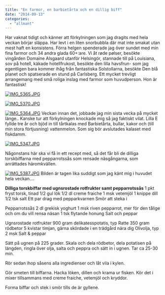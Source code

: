 ```yaml
---
title: "En farmor, en barbietårta och en dillig biff"
date: "2014-09-13"
categories: 
  - "allmant"
---
```


Har vaknat tidigt och känner att förkylningen som jag dragits med hela veckan börjar släppa. Har levt i en liten snorbubbla där mat inte smakat utan mest haft en konsistens. Förra helgen spenderade jag över sundet med min fina farmor och 34 andra glada 60+:are. Vi åt røde pølser, besökte vingården Domaine Alsgaard utanför Helsingör, stannade till på Louisiana, sov på hotell, käkade hotellfrukost, besökte den lilla havsfrun- som jag egentligen bara kommer ihåg från fantastiska Solstollarna, besökte Den blå planet och spatserade en stund på Carlsberg. Ett mycket trevligt arrangemang med små roliga inslag med farmor som huvudperson. Hon är fantastisk!  
  
[![IMG_5365.JPG](images/IMG_5365.jpg)](http://import.local/wp-content/uploads/2014/09/IMG_5365.jpg)  
  
[![IMG_5370.JPG](images/IMG_5370.jpg)](http://import.local/wp-content/uploads/2014/09/IMG_5370.jpg)  
  
[![IMG_5364.JPG](images/IMG_5364.jpg)](http://import.local/wp-content/uploads/2014/09/IMG_5364.jpg) Veckan innan det, jobbade jag min sista vecka på mycket länge.. Kanske tur att förkylningen knockade mig så jag faktiskt vilat. Lilla E fyllde tre år och bjöd in till tårtkalas med Barbietårta, bullar, kakor och (till min stora förtjusning) vattenmelon. Som sig bör avslutades kalaset med fiskdamm.  
  
[![IMG_5347.JPG](images/IMG_5347.jpg)](http://import.local/wp-content/uploads/2014/09/IMG_5347.jpg)

Någonstans här ska vi få in ett recept med, så det får bli de dilliga torskbiffarna med pepparrotssås som rensade näsgångarna, som anrättades häromkvällen.  
  
[![IMG_5387.JPG](images/IMG_5387.jpg)](http://import.local/wp-content/uploads/2014/09/IMG_5387.jpg) Bilden är tagen lika suddigt som jag känt mig i huvudet hela veckan....

**Dilliga torskbiffar med ugnsrostade rotfrukter samt pepparrotssås** 1 pkt fryst torsk, tinad 1/2 gul lök 1/2 dl creme fraiche 1 msk vetemjöl 1 knippe dill 1/2 tsk salt Ett par drag med pepparkvarnen Smör att steka i

Pepparrotssås 2 dl grekisk yoghurt 1 msk riven pepparrot, mer för den tålige och om du vill rensa näsan 1 tsk flytande honung Salt och peppar

Ugnsrostade rotfrukter 900 gram delikatesspotatis, typ Ratte 350 gram rödbetor 5 kvistar timjan, gärna skördade i en trädgård nära dig Olivolja, typ 2 msk Salt & peppar

Sätt på ugnen på 225 grader. Skala och dela rödbetor, dela potatisen på längden, ringla över olja, salta och peppra och sätt in i ugnen. Tar ca 25-30 min.

Rör sedan ihop såsens alla ingredienser och låt vila i kylen.

Gör smeten till biffarna. Hacka löken, dillen och krama ur fisken. Kör det i mixer tillsammans med creme fraiche, vetemjöl och kryddor.

Forma biffar och stek i smör tills de är gyllene.

